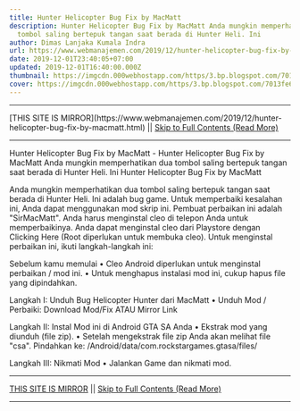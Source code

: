 ```yaml
---
title: Hunter Helicopter Bug Fix by MacMatt
description: Hunter Helicopter Bug Fix by MacMatt Anda mungkin memperhatikan dua
  tombol saling bertepuk tangan saat berada di Hunter Heli. Ini
author: Dimas Lanjaka Kumala Indra
url: https://www.webmanajemen.com/2019/12/hunter-helicopter-bug-fix-by-macmatt.html
date: 2019-12-01T23:40:05+07:00
updated: 2019-12-01T16:40:00.000Z
thumbnail: https://imgcdn.000webhostapp.com/https/3.bp.blogspot.com/7013fe6baac3483461dc8f588bb7b6ca.jpeg
cover: https://imgcdn.000webhostapp.com/https/3.bp.blogspot.com/7013fe6baac3483461dc8f588bb7b6ca.jpeg
---
```


<hr/> [THIS SITE IS MIRROR](https://www.webmanajemen.com/2019/12/hunter-helicopter-bug-fix-by-macmatt.html) || <a href="https://www.webmanajemen.com/2019/12/hunter-helicopter-bug-fix-by-macmatt.html" rel="follow" class="button" id="read-more">Skip to Full Contents (Read More)</a> <hr/> Hunter Helicopter Bug Fix by MacMatt - Hunter Helicopter Bug Fix by MacMatt Anda mungkin memperhatikan dua tombol saling bertepuk tangan saat berada di Hunter Heli. Ini Hunter Helicopter Bug Fix by MacMatt 



  
 
  Anda mungkin memperhatikan dua tombol saling bertepuk tangan saat berada di Hunter Heli.  Ini adalah bug game.  Untuk memperbaiki kesalahan ini, Anda dapat menggunakan mod skrip ini.  Pembuat perbaikan ini adalah "SirMacMatt".  Anda harus menginstal cleo di telepon Anda untuk memperbaikinya.  Anda dapat menginstal cleo dari Playstore dengan Clicking Here (Root diperlukan untuk membuka cleo). 
  Untuk menginstal perbaikan ini, ikuti langkah-langkah ini: 
 
 
  Sebelum kamu memulai 
  • Cleo Android diperlukan untuk menginstal perbaikan / mod ini. 
  • Untuk menghapus instalasi mod ini, cukup hapus file yang dipindahkan. 
 
 
  Langkah I: Unduh Bug Helicopter Hunter dari MacMatt 
  • Unduh Mod / Perbaiki: 
 Download Mod/Fix 
  ATAU 
 Mirror Link 
 
 
  Langkah II: Instal Mod ini di Android GTA SA Anda 
  • Ekstrak mod yang diunduh (file zip). 
  • Setelah mengekstrak file zip Anda akan melihat file "csa".  Pindahkan ke: 
  /Android/data/com.rockstargames.gtasa/files/ <here> 
 
  Langkah III: Nikmati Mod 
  • Jalankan Game dan nikmati mod. <hr/> [THIS SITE IS MIRROR](https://www.webmanajemen.com/2019/12/hunter-helicopter-bug-fix-by-macmatt.html) || <a href="https://www.webmanajemen.com/2019/12/hunter-helicopter-bug-fix-by-macmatt.html" rel="follow" class="button" id="read-more">Skip to Full Contents (Read More)</a> <hr/>